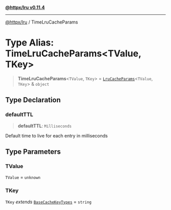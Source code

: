 [**@httpx/lru v0.11.4**](../README.md)

***

[@httpx/lru](../README.md) / TimeLruCacheParams

# Type Alias: TimeLruCacheParams\<TValue, TKey\>

> **TimeLruCacheParams**\<`TValue`, `TKey`\> = [`LruCacheParams`](LruCacheParams.md)\<`TValue`, `TKey`\> & `object`

## Type Declaration

### defaultTTL

> **defaultTTL**: `Milliseconds`

Default time to live for each entry in milliseconds

## Type Parameters

### TValue

`TValue` = `unknown`

### TKey

`TKey` *extends* [`BaseCacheKeyTypes`](BaseCacheKeyTypes.md) = `string`
